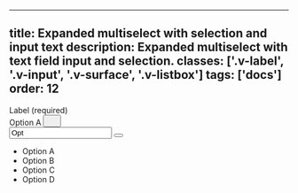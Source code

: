 <!--
 *              © 2025 Visa
 *
 * Licensed under the Apache License, Version 2.0 (the "License");
 * you may not use this file except in compliance with the License.
 * You may obtain a copy of the License at
 *
 *         http://www.apache.org/licenses/LICENSE-2.0
 *
 * Unless required by applicable law or agreed to in writing, software
 * distributed under the License is distributed on an "AS IS" BASIS,
 * WITHOUT WARRANTIES OR CONDITIONS OF ANY KIND, either express or implied.
 * See the License for the specific language governing permissions and
 * limitations under the License.
 *
 -->
---
title: Expanded multiselect with selection and input text
description: Expanded multiselect with text field input and selection.
classes: ['.v-label', '.v-input', '.v-surface', '.v-listbox']
tags: ['docs']
order: 12
---

<div class="v-combobox">
  <div class="v-dropdown v-flex v-flex-col v-gap-4">
    <label class="v-label" for="multiselect-expanded-selection-text" id="multiselect-expanded-selection-text-label">
      Label (required)
    </label>
    <div class="v-input-container v-surface v-flex-row v-py-3 v-pl-3 v-pr-6">
      <div class="v-flex v-gap-2 v-flex-wrap v-flex-shrink-1 v-flex-grow">
        <div class="v-chip v-chip-compact v-flex v-flex-shrink-0">
          <span>
            Option A
          </span>
          <button aria-label="remove Option A" class="v-button v-button-icon v-button-tertiary v-button-subtle" type="button">
            <svg class="v-icon v-icon-visa v-icon-tiny" height="16" viewbox="0 0 16 16" width="16">
              <use href="#visa-clear-alt-tiny">
              </use>
            </svg>
          </button>
        </div>
      </div>
      <input aria-autocomplete="list" aria-controls="multiselect-expanded-selection-text-listbox" aria-expanded="true" aria-haspopup="listbox" aria-owns="multiselect-expanded-selection-text-listbox" autocomplete="off" class="v-input" id="multiselect-expanded-selection-text" name="multiselect-expanded-selection-text" role="combobox" type="text" value="Opt"/>
      <button aria-controls="multiselect-expanded-selection-text-listbox" aria-expanded="true" aria-haspopup="listbox" aria-labelledby="multiselect-expanded-selection-text-label" aria-owns="multiselect-expanded-selection-text-listbox" class="v-button v-button-icon v-button-tertiary v-button-small" type="button" tabindex="-1">
        <svg aria-hidden="true" class="v-icon v-icon-visa v-icon-tiny" focusable="false" viewbox="0 0 16 16">
          <use href="#visa-chevron-up-tiny">
          </use>
        </svg>
      </button>
      </div>
    </div>
    <div class="v-surface v-dropdown-menu v-elevation-xlarge">
      <ul aria-labelledby="multiselect-expanded-selection-text-label" class="v-listbox" id="multiselect-expanded-selection-text-listbox" role="listbox">
        <li class="v-listbox-item" aria-selected="true" role="option">
          <span class="v-checkbox v-flex-shrink-0"></span>
            Option A
        </li>
        <li class="v-listbox-item" aria-selected="false" role="option">
          <span class="v-checkbox v-flex-shrink-0"></span>
            Option B
        </li>
        <li class="v-listbox-item" aria-selected="false" role="option">
          <span class="v-checkbox v-flex-shrink-0"></span>
            Option C
        </li>
        <li class="v-listbox-item" aria-selected="false" role="option">
          <span class="v-checkbox v-flex-shrink-0"></span>
            Option D
        </li>
      </ul>
    </div>
  </div>
</div>

